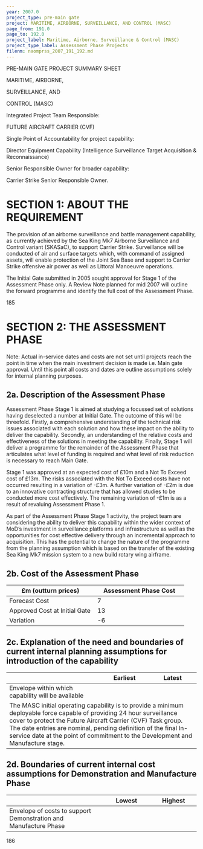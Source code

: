 ```yaml
---
year: 2007.0
project_type: pre-main gate
project: MARITIME, AIRBORNE, SURVEILLANCE, AND CONTROL (MASC)
page_from: 191.0
page_to: 192.0
project_label: Maritime, Airborne, Surveillance & Control (MASC)
project_type_label: Assessment Phase Projects
filenm: naomprss_2007_191_192.md
---
```

PRE-MAIN GATE PROJECT SUMMARY SHEET

MARITIME, AIRBORNE,

SURVEILLANCE, AND

CONTROL (MASC)

Integrated Project Team Responsible:

FUTURE AIRCRAFT CARRIER (CVF)

Single Point of Accountability for project capability:

Director Equipment Capability (Intelligence Surveillance Target Acquisition & Reconnaissance)

Senior Responsible Owner for broader capability:

Carrier Strike Senior Responsible Owner.

# SECTION 1: ABOUT THE REQUIREMENT

The provision of an airborne surveillance and battle management capability, as currently achieved by the Sea King Mk7 Airborne Surveillance and Control variant (SKASaC), to support Carrier Strike. Surveillance will be conducted of air and surface targets which, with command of assigned assets, will enable protection of the Joint Sea Base and support to Carrier Strike offensive air power as well as Littoral Manoeuvre operations.

The Initial Gate submitted in 2005 sought approval for Stage 1 of the Assessment Phase only. A Review Note planned for mid 2007 will outline the forward programme and identify the full cost of the Assessment Phase.

185

# SECTION 2: THE ASSESSMENT PHASE

Note: Actual in-service dates and costs are not set until projects reach the point in time when the main investment decision is made i.e. Main gate approval. Until this point all costs and dates are outline assumptions solely for internal planning purposes.

## 2a. Description of the Assessment Phase

Assessment Phase Stage 1 is aimed at studying a focussed set of solutions having deselected a number at Initial Gate. The outcome of this will be threefold. Firstly, a comprehensive understanding of the technical risk issues associated with each solution and how these impact on the ability to deliver the capability. Secondly, an understanding of the relative costs and effectiveness of the solutions in meeting the capability. Finally, Stage 1 will deliver a programme for the remainder of the Assessment Phase that articulates what level of funding is required and what level of risk reduction is necessary to reach Main Gate.

Stage 1 was approved at an expected cost of £10m and a Not To Exceed cost of £13m. The risks associated with the Not To Exceed costs have not occurred resulting in a variation of -£3m. A further variation of
-£2m is due to an innovative contracting structure that has allowed studies to be conducted more cost effectively. The remaining variation of -£1m is as a result of revaluing Assessment Phase 1.

As part of the Assessment Phase Stage 1 activity, the project team are considering the ability to deliver this capability within the wider context of MoD’s investment in surveillance platforms and infrastructure as well as the opportunities for cost effective delivery through an incremental approach to acquisition. This has the potential to change the nature of the programme from the planning assumption which is based on the transfer of the existing Sea King Mk7 mission system to a new build rotary wing airframe.

## 2b. Cost of the Assessment Phase

<table>
<colgroup>
<col style="width: 49%" />
<col style="width: 50%" />
</colgroup>
<thead>
<tr>
<th>
£m (outturn prices)
</th>
<th>
Assessment Phase Cost
</th>
</tr>
</thead>
<tbody>
<tr>
<td>Forecast Cost</td>
<td>
7
</td>
</tr>
<tr>
<td>Approved Cost at Initial Gate</td>
<td>
13
</td>
</tr>
<tr>
<td>Variation</td>
<td>
-6
</td>
</tr>
</tbody>
</table>

## 2c. Explanation of the need and boundaries of current internal planning assumptions for introduction of the capability

<table>
<colgroup>
<col style="width: 49%" />
<col style="width: 25%" />
<col style="width: 25%" />
</colgroup>
<thead>
<tr>
<th></th>
<th>
Earliest
</th>
<th>
Latest
</th>
</tr>
</thead>
<tbody>
<tr>
<td>Envelope within which capability will be available</td>
<td>

</td>
<td>

</td>
</tr>
<tr>
<td colspan="3">The MASC initial operating capability is to provide a minimum deployable force capable of providing 24 hour surveillance cover to protect the Future Aircraft Carrier (CVF) Task group. The date entries are nominal, pending definition of the final In-service date at the point of commitment to the Development and Manufacture stage.</td>
</tr>
</tbody>
</table>

## 2d. Boundaries of current internal cost assumptions for Demonstration and Manufacture Phase

<table>
<colgroup>
<col style="width: 50%" />
<col style="width: 25%" />
<col style="width: 24%" />
</colgroup>
<thead>
<tr>
<th></th>
<th>
Lowest
</th>
<th>
Highest
</th>
</tr>
</thead>
<tbody>
<tr>
<td>Envelope of costs to support Demonstration and Manufacture Phase</td>
<td>

</td>
<td>

</td>
</tr>
</tbody>
</table>

186
